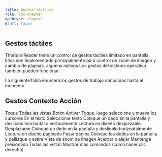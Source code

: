 ```yaml
---
title: Gestos táctiles
role: doc-chapter
epubtype: chapter
draft: false
---
```

## Gestos táctiles

Thorium Reader tiene un control de gestos táctiles limitado en pantalla. Ellos son
Implementado principalmente para control de zoom de imagen y cambio de páginas. algunos nativos
Los gestos del sistema operativo también pueden funcionar.

La siguiente tabla enumera los gestos de trabajo conocidos hasta el momento.

  Gestos Contexto Acción
---------------------------------------------------------------------------------------------------------------------------------------
  Toque Todas las vistas Botón Activar
  Toque, luego seleccione y mueva los cursores En el texto Seleccionar texto
  Coloque un dedo en la pantalla y deslícelo horizontal o verticalmente Lectura en diseño desplazable Desplazarse
Coloque un dedo en la pantalla y deslícelo horizontalmente Lectura en diseño paginado Pasar página
  Coloque los dedos en la pantalla y pellizque o estire Vista de zoom de imagen Acercar o alejar
  Mantenga presionado Todas las vistas Mostrar más comandos (como hacer clic derecho)